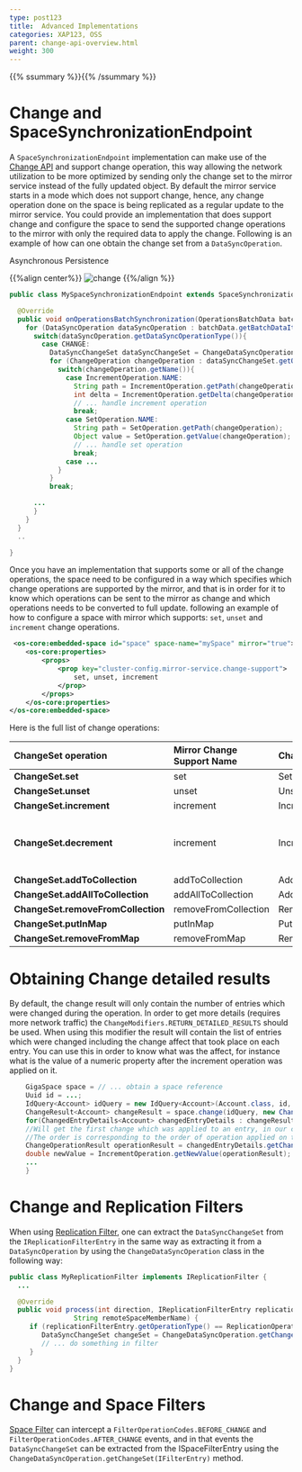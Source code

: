 ```yaml
---
type: post123
title:  Advanced Implementations
categories: XAP123, OSS
parent: change-api-overview.html
weight: 300
---
```



{{% ssummary %}}{{% /ssummary %}}

# Change and SpaceSynchronizationEndpoint

A `SpaceSynchronizationEndpoint` implementation can make use of the [Change API](./change-api-overview.html) and support change operation, this way allowing the network utilization to be more optimized by sending only the change set to the mirror service instead of the fully updated object. By default the mirror service starts in a mode which does not support change, hence, any change operation done on the space is being replicated as a regular update to the mirror service. You could provide an implementation that does support change and configure the space to send the supported change operations to the mirror with only the required data to apply the change. Following is an example of how can one obtain the change set from a `DataSyncOperation`.



Asynchronous Persistence

{{%align center%}}
![change](/attachment_files/change-space-datasource-async.jpg)
{{%/align  %}}



```java
public class MySpaceSynchronizationEndpoint extends SpaceSynchronizationEndpoint {

  @Override
  public void onOperationsBatchSynchronization(OperationsBatchData batchData){
    for (DataSyncOperation dataSyncOperation : batchData.getBatchDataItems()){
      switch(dataSyncOperation.getDataSyncOperationType()){
        case CHANGE:
          DataSyncChangeSet dataSyncChangeSet = ChangeDataSyncOperation.getChangeSet(dataSyncOperation);
          for (ChangeOperation changeOperation : dataSyncChangeSet.getOperations()){
            switch(changeOperation.getName()){
              case IncrementOperation.NAME:
                String path = IncrementOperation.getPath(changeOperation);
                int delta = IncrementOperation.getDelta(changeOperation).intValue();
                // ... handle increment operation
                break;
              case SetOperation.NAME:
                String path = SetOperation.getPath(changeOperation);
                Object value = SetOperation.getValue(changeOperation);
                // ... handle set operation
                break;
              case ...
            }
          }
          break;

      ...
      }
    }
  }
  ..

}
```

Once you have an implementation that supports some or all of the change operations, the space need to be configured in a way which specifies which change operations are supported by the mirror, and that is in order for it to know which operations can be sent to the mirror as change and which operations needs to be converted to full update. following an example of how to configure a space with mirror which supports: `set`, `unset` and `increment` change operations.


```xml
 <os-core:embedded-space id="space" space-name="mySpace" mirror="true">
    <os-core:properties>
        <props>
            <prop key="cluster-config.mirror-service.change-support">
                set, unset, increment
            </prop>
        </props>
    </os-core:properties>
</os-core:embedded-space>
```

Here is the full list of change operations:


|ChangeSet operation|Mirror Change Support Name|ChangeOperation class|Comment|
|:------------------|:-------------------------|:--------------------|:------|
|**ChangeSet.set**|set|SetOperation| |
|**ChangeSet.unset**|unset|UnsetOperation| |
|**ChangeSet.increment**|increment|IncrementOperation| |
|**ChangeSet.decrement**|increment|IncrementOperation|will be increment with negative value|
|**ChangeSet.addToCollection**|addToCollection|AddToCollectionOperation| |
|**ChangeSet.addAllToCollection**|addAllToCollection|AddAllToCollectionOperation| |
|**ChangeSet.removeFromCollection**|removeFromCollection|RemoveFromCollectionOperation| |
|**ChangeSet.putInMap**|putInMap|PutInMapOperation| |
|**ChangeSet.removeFromMap**|removeFromMap|RemoveFromMapOperation| |

# Obtaining Change detailed results

By default, the change result will only contain the number of entries which were changed during the operation. In order to get more details (requires more network traffic) the `ChangeModifiers.RETURN_DETAILED_RESULTS` should be used. When using this modifier the result will contain the list of entries which were changed including the change affect that took place on each entry. You can use this in order to know what was the affect, for instance what is the value of a numeric property after the increment operation was applied on it.


```java
    GigaSpace space = // ... obtain a space reference
    Uuid id = ...;
    IdQuery<Account> idQuery = new IdQuery<Account>(Account.class, id, routing);
    ChangeResult<Account> changeResult = space.change(idQuery, new ChangeSet().increment("balance.euro", 5.2D), ChangeModifiers.RETURN_DETAILED_RESULTS);
    for(ChangedEntryDetails<Account> changedEntryDetails : changeResult.getResults()) {
    //Will get the first change which was applied to an entry, in our case we did only single increment so we will have only one change operation.
    //The order is corresponding to the order of operation applied on the ChangeSet.
    ChangeOperationResult operationResult = changedEntryDetails.getChangeOperationsResults().get(0);
    double newValue = IncrementOperation.getNewValue(operationResult);
    ...
    }
```


# Change and Replication Filters

When using [Replication Filter]({{%currentadmurl%}}/cluster-replication-filters.html), one can extract the `DataSyncChangeSet` from the `IReplicationFilterEntry` in the same way as extracting it from a `DataSyncOperation` by using the
`ChangeDataSyncOperation` class in the following way:


```java
public class MyReplicationFilter implements IReplicationFilter {
  ...

  @Override
  public void process(int direction, IReplicationFilterEntry replicationFilterEntry,
                String remoteSpaceMemberName) {
     if (replicationFilterEntry.getOperationType() == ReplicationOperationType.CHANGE){
        DataSyncChangeSet changeSet = ChangeDataSyncOperation.getChangeSet(replicationFilterEntry);
        // ... do something in filter
     }
  }
}
```

# Change and Space Filters

[Space Filter](./the-space-filters.html) can intercept a `FilterOperationCodes.BEFORE_CHANGE` and `FilterOperationCodes.AFTER_CHANGE` events, and in that events the `DataSyncChangeSet` can be extracted from the ISpaceFilterEntry using the `ChangeDataSyncOperation.getChangeSet(IFilterEntry)` method.
